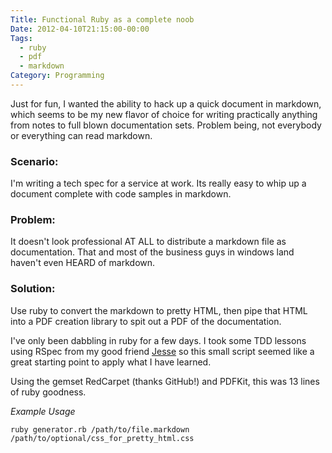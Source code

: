 ```yaml
---
Title: Functional Ruby as a complete noob
Date: 2012-04-10T21:15:00-00:00
Tags:
  - ruby
  - pdf
  - markdown
Category: Programming
---
```


Just for fun, I wanted the ability to hack up a quick document in markdown, which seems to be my new flavor of choice for writing practically anything from notes to full blown documentation sets. Problem being, not everybody or everything can read markdown.

### Scenario: ###
I'm writing a tech spec for a service at work. Its really easy to whip up a document complete with code samples in markdown.

### Problem: ###
It doesn't look professional AT ALL to distribute a markdown file as documentation. That and most of the business guys in windows land haven't even HEARD of markdown.

### Solution: ###
Use ruby to convert the markdown to pretty HTML, then pipe that HTML into a PDF creation library to spit out a PDF of the documentation.


I've only been dabbling in ruby for a few days. I took some TDD lessons using RSpec from my good friend [Jesse](http://www.jessedearing.com) so this small script seemed like a great starting point to apply what I have learned.


<script type="text/javascript" src="http://gist.github.com/2347985.js"></script>


Using the gemset RedCarpet (thanks GitHub!) and PDFKit, this was 13 lines of ruby goodness.

_Example Usage_
```
ruby generator.rb /path/to/file.markdown /path/to/optional/css_for_pretty_html.css
```
